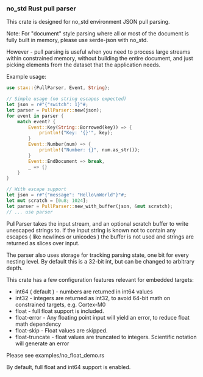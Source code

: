 ### no_std Rust pull parser

This crate is designed for no_std environment JSON pull parsing.

Note: For "document" style parsing where all or most of the document is fully
built in memory, please use serde-json with no_std.

However - pull parsing is useful when you need to process large streams within
constrained memory, without building the entire document, and just picking
elements from the dataset that the application needs.

Example usage:
```rust
use stax::{PullParser, Event, String};

// Simple usage (no string escapes expected)
let json = r#"{"switch": 1}"#;
let parser = PullParser::new(json);
for event in parser {
    match event? {
        Event::Key(String::Borrowed(key)) => {
            println!("Key: '{}'", key);
        }
        Event::Number(num) => {
            println!("Number: {}", num.as_str());
        }
        Event::EndDocument => break,
        _ => {}
    }
}

// With escape support
let json = r#"{"message": "Hello\nWorld"}"#;
let mut scratch = [0u8; 1024];
let parser = PullParser::new_with_buffer(json, &mut scratch);
// ... use parser
```

PullParser takes the input stream, and an optional scratch buffer
to write unescaped strings to. If the input string is known not
to contain any escapes ( like newlines or unicodes ) the buffer
is not used and strings are returned as slices over input.

The parser also uses storage for tracking parsing state, one bit for
every nesting level. By default this is a 32-bit int, but can be changed
to arbitrary depth.

This crate has a few configuration features relevant for embedded targets:

 * int64 ( default ) - numbers are returned in int64 values
 * int32 - integers are returned as int32, to avoid 64-bit math on constrained targets, e.g. Cortex-M0
 * float - full float support is included.
 * float-error - Any floating point input will yield an error, to reduce float math dependency
 * float-skip - Float values are skipped.
 * float-truncate - float values are truncated to integers. Scientific notation will generate an error

 Please see examples/no_float_demo.rs

 By default, full float and int64 support is enabled.
